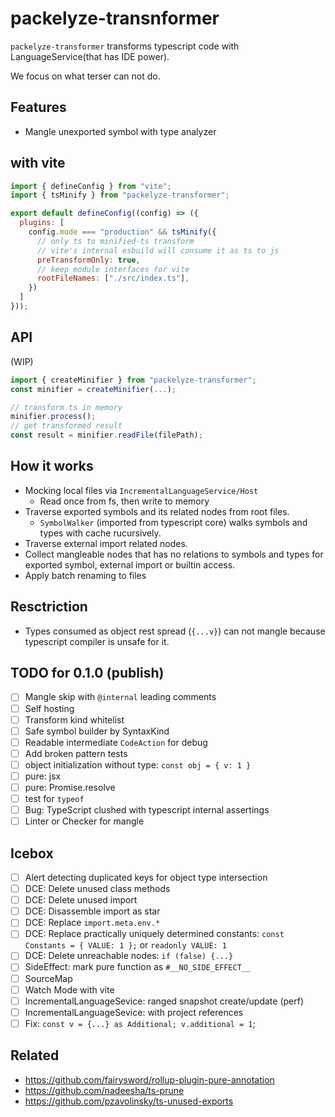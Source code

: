 # packelyze-transnformer

`packelyze-transformer` transforms typescript code with LanguageService(that has IDE power).

We focus on what terser can not do.

## Features

- Mangle unexported symbol with type analyzer

## with vite

```js
import { defineConfig } from "vite";
import { tsMinify } from "packelyze-transformer";

export default defineConfig((config) => ({
  plugins: [
    config.mode === "production" && tsMinify({
      // only ts to minified-ts transform
      // vite's internal esbuild will consume it as ts to js
      preTransformOnly: true,
      // keep module interfaces for vite
      rootFileNames: ["./src/index.ts"],
    })
  ]
}));
```

## API

(WIP)

```ts
import { createMinifier } from "packelyze-transformer";
const minifier = createMinifier(...);

// transform ts in memory
minifier.process();
// get transformed result
const result = minifier.readFile(filePath);
```

## How it works

- Mocking local files via `IncrementalLanguageService/Host`
  - Read once from fs, then write to memory
- Traverse exported symbols and its related nodes from root files.
  - `SymbolWalker` (imported from typescript core) walks symbols and types with cache rucursively.
- Traverse external import related nodes.
- Collect mangleable nodes that has no relations to symbols and types for exported symbol, external import or builtin access.
- Apply batch renaming to files


## Resctriction

- Types consumed as object rest spread (`{...v}`) can not mangle because typescript compiler is unsafe for it.

## TODO for 0.1.0 (publish)

- [ ] Mangle skip with `@internal` leading comments
- [ ] Self hosting
- [ ] Transform kind whitelist
- [ ] Safe symbol builder by SyntaxKind
- [ ] Readable intermediate `CodeAction` for debug
- [ ] Add broken pattern tests
- [ ] object initialization without type: `const obj = { v: 1 }`
- [ ] pure: jsx
- [ ] pure: Promise.resolve
- [ ] test for `typeof`
- [ ] Bug: TypeScript clushed with typescript internal assertings
- [ ] Linter or Checker for mangle

## Icebox


- [ ] Alert detecting duplicated keys for object type intersection
- [ ] DCE: Delete unused class methods
- [ ] DCE: Delete unused import
- [ ] DCE: Disassemble import as star
- [ ] DCE: Replace `import.meta.env.*`
- [ ] DCE: Replace practically uniquely determined constants: `const Constants = { VALUE: 1 };` or `readonly VALUE: 1`
- [ ] DCE: Delete unreachable nodes: `if (false) {...}`
- [ ] SideEffect: mark pure function as `#__NO_SIDE_EFFECT__`
- [ ] SourceMap
- [ ] Watch Mode with vite
- [ ] IncrementalLanguageSevice: ranged snapshot create/update (perf)
- [ ] IncrementalLanguageSevice: with project references
- [ ] Fix: `const v = {...} as Additional; v.additional = 1`;

## Related

- https://github.com/fairysword/rollup-plugin-pure-annotation
- https://github.com/nadeesha/ts-prune
- https://github.com/pzavolinsky/ts-unused-exports
